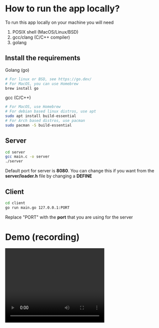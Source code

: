 # How to run the app locally?
To run this app locally on your machine you will need
1. POSIX shell (MacOS/Linux/BSD)
2. gcc/clang (C/C++ compiler)
3. golang
## Install the requirements
Golang (go)
```bash
# For linux or BSD, see https://go.dev/
# For MacOS, you can use Homebrew
brew install go
``` 
gcc (C/C++)
```bash
# For MacOS, use Homebrew
# For debian based linux distros, use apt
sudo apt install build-essential
# For Arch based distros, use pacman
sudo pacman -S build-essential
```
## Server
```bash
cd server
gcc main.c -o server
./server
```
Default port for server is <strong>8080</strong>. You can change this if you want from the <strong>server/loader.h</strong> file by changing a <strong>DEFINE</strong>
## Client
``` bash
cd client
go run main.go 127.0.0.1:PORT
```
Replace "PORT" with the <strong>port</strong> that you are using for the server

# Demo (recording)
<video width="320" height="240" controls autoplay>
  <source src="./demo.mp4" type="video/mp4">
  Your browser does not support the video tag.
  <a src="./demo.mp4" target="_blank">Watch video here</a>
</video>
